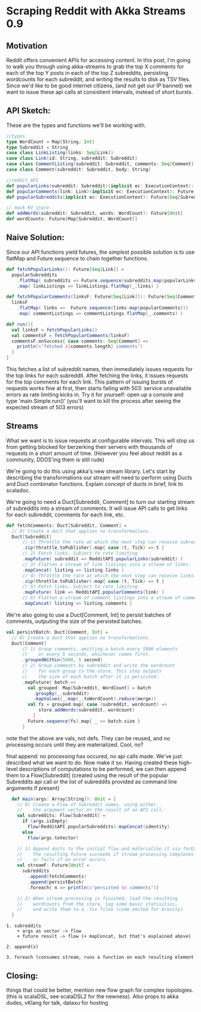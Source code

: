 Scraping Reddit with Akka Streams 0.9
=====================================

Motivation
----------
Reddit offers convenient APIs for accessing content. In this post, I'm going to walk you through using akka-streams to grab the top X comments for each of the top Y posts in each of the top Z subreddits, persisting wordcounts for each subreddit, and writing the results to disk as TSV files. Since we'd like to be good internet citizens, (and not get our IP banned) we want to issue these api calls at consistient intervals, instead of short bursts. 

API Sketch:
-----------

These are the types and functions we'll be working with.

```scala
//types
type WordCount = Map[String, Int] 
type Subreddit = String  
case class LinkListing(links: Seq[Link])
case class Link(id: String, subreddit: Subreddit)
case class CommentListing(subreddit: Subreddit, comments: Seq[Comment])
case class Comment(subreddit: Subreddit, body: String)

//reddit API
def popularLinks(subreddit: Subreddit)(implicit ec: ExecutionContext): Future[LinkListing]
def popularComments(link: Link)(implicit ec: ExecutionContext): Future[CommentListing]
def popularSubreddits(implicit ec: ExecutionContext): Future[Seq[Subreddit]]

// mock KV store
def addWords(subreddit: Subreddit, words: WordCount): Future[Unit]
def wordCounts: Future[Map[Subreddit, WordCount]]
```

Naive Solution:
--------------

Since our API functions yield futures, the simplest possible solution is to use flatMap and Future.sequence to chain together functions.

```scala
def fetchPopularLinks(): Future[Seq[Link]] = 
  popularSubreddits
    .flatMap( subreddits => Future.sequence(subreddits.map(popularLinks)) )
    .map( linkListings => linkListings.flatMap(_.links) )

def fetchPopularComments(linksF: Future[Seq[Link]]): Future[Seq[Comment]] = 
  linksF
    .flatMap( links =>  Future.sequence(links.map(popularComments)))
    .map( commentListings => commentListings.flatMap(_.comments) )

def run(){
  val linksF = fetchPopularLinks()
  val commentsF = fetchPopularComments(linksF)
  commentsF.onSuccess{ case comments: Seq[Comment] => 
    println(s"fetched ${comments.length} comments")
  }
}
```

This fetches a list of subreddit names, then immediately issues requests for the top links for each subreddit. After fetching the links, it issues requests for the top comments for each link. This pattern of issuing bursts of requests works fine at first, then starts failing with 503: service unavailable errors as rate limiting kicks in. Try it for yourself: open up a console and type 'main.Simple.run()' (you'll want to kill the process after seeing the expected stream of 503 errors)


Streams
-------

What we want is to issue requests at configurable intervals. This will stop us from getting blocked for berzerking their servers with thousands of requests in a short amount of time. (However you feel about reddit as a community, DDOS'ing them is still rude)

We're going to do this using akka's new stream library. Let's start by describing the transformations our stream will need to perform using Ducts and Duct combinator functions.
Explain concept of ducts in brief, link to scaladoc.

We're going to need a Duct[Subreddit, Comment] to turn our starting stream of subreddits into a stream of comments. It will issue API calls to get links for each subreddit, comments for each link, etc.

```scala
def fetchComments: Duct[Subreddit, Comment] = 
  // 0) Create a duct that applies no transformations.
  Duct[Subreddit] 
      // 1) Throttle the rate at which the next step can receive subreddit names.
      .zip(throttle.toPublisher).map{ case (t, Tick) => t } 
      // 2) Fetch links. Subject to rate limiting.
      .mapFuture( subreddit => RedditAPI.popularLinks(subreddit) ) 
      // 3) Flatten a stream of link listings into a stream of links.
      .mapConcat( listing => listing.links ) 
      // 4) Throttle the rate at which the next step can receive links.
      .zip(throttle.toPublisher).map{ case (t, Tick) => t } 
      // 5) Fetch links. Subject to rate limiting.
      .mapFuture( link => RedditAPI.popularComments(link) ) 
      // 6) Flatten a stream of comment listings into a stream of comments.
      .mapConcat( listing => listing.comments )
```


We're also going to use a Duct[Comment, Int] to persist batches of comments, outputing the size of the persisted batches. 
```scala
val persistBatch: Duct[Comment, Int] = 
  // 0) Create a duct that applies no transformations.
  Duct[Comment]
      // 1) Group comments, emitting a batch every 5000 elements
      //    or every 5 seconds, whichever comes first.
      .groupedWithin(5000, 5 second) 
      // 2) Group comments by subreddit and write the wordcount 
      //    for each group to the store. This step outputs 
      //    the size of each batch after it is persisted.
      .mapFuture{ batch => 
        val grouped: Map[Subreddit, WordCount] = batch
          .groupBy(_.subreddit)
          .mapValues(_.map(_.toWordCount).reduce(merge))
        val fs = grouped.map{ case (subreddit, wordcount) => 
            store.addWords(subreddit, wordcount)
          }
        Future.sequence(fs).map{ _ => batch.size }
      }
```

note that the above are vals, not defs. They can be reused, and no processing occurs until they are materialized. Cool, no?

final append: no processing has occured, no api calls made. We've just described what we want to do. Now make it so.
Having created these high-level descriptions of computations to be performed, we can then append them to a Flow\[Subreddit\] \(created using the result of the popular Subreddits api call or the list of subreddits provided as command line arguments if present\)


```scala
  def main(args: Array[String]): Unit = {
    // 0) Create a Flow of Subreddit names, using either
    //    the argument vector or the result of an API call.
    val subreddits: Flow[Subreddit] =
      if (args.isEmpty) 
        Flow(RedditAPI.popularSubreddits).mapConcat(identity)
      else
        Flow(args.toVector)

    // 1) Append ducts to the initial flow and materialize it via forEach. 
    //    The resulting future succeeds if stream processing completes 
    //    or fails if an error occurs.
    val streamF: Future[Unit] = 
      subreddits
        .append(fetchComments)
        .append(persistBatch)
        .foreach{ n => println(s"persisted $n comments")}

    // 2) When stream processing is finished, load the resulting 
    //    wordcounts from the store, log some basic statisitics, 
    //    and write them to a .tsv files (code omited for brevity)
  }
```
    
    1. subreddits
        + args as vector -> flow
        + future result -> flow (+ mapConcat, but that's explained above)

    2. append(s)

    3. foreach (consumes stream, runs a function on each resulting element

Closing: 
--------
things that could be better, mention new flow graph for complex topologies. (this is scalaDSL, see scalaDSL2 for the newness). Also props to akka dudes, vKlang for talk, dataxu for hosting
